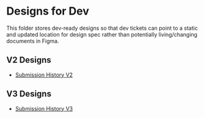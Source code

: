 # Designs for Dev
This folder stores dev-ready designs so that dev tickets can point to a static and updated location for design spec rather than potentially living/changing documents in Figma. 

## V2 Designs
- [Submission History V2](https://github.com/raft-tech/TANF-app/blob/docs/User-Experience/Dev-Ready-Designs/Submission%20History%20V2.pdf)

## V3 Designs
- [Submission History V3](https://github.com/raft-tech/TANF-app/blob/docs/User-Experience/Dev-Ready-Designs/Submission%20History%20V3.pdf)

